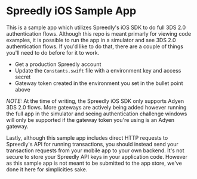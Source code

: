 # Spreedly iOS Sample App

This is a sample app which utilizes Spreedly's iOS SDK to do full 3DS 2.0 authentication flows. Although this repo is meant primarly for viewing code examples, it is possible to run the app in a simulator and see 3DS 2.0 authentication flows. If you'd like to do that, there are a couple of things you'll need to do before for it to work.

* Get a production Spreedly account
* Update the `Constants.swift` file with a environment key and access secret
* Gateway token created in the environment you set in the bullet point above

_NOTE:_ At the time of writing, the Spreedly iOS SDK only supports Adyen 3DS 2.0 flows. More gateways are actively being added however running the full app in the simulator and seeing authentication challenge windows will only be supported if the gateway token you're using is an Adyen gateway.

Lastly, although this sample app includes direct HTTP requests to Spreedly's API for running transactions, you should instead send your transaction requests from your mobile app to your own backend. It's not secure to store your Spreedly API keys in your application code. However as this sample app is not meant to be submitted to the app store, we've done it here for simplicities sake.



